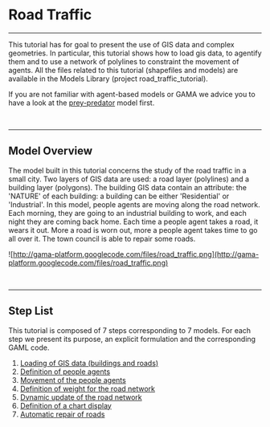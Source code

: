 # Road Traffic

---

This tutorial has for goal to present the use of GIS data and complex geometries. In particular, this tutorial shows how to load gis data, to agentify them and to use a network of polylines to constraint the movement of agents. All the files related to this tutorial (shapefiles and models) are available in the Models Library (project road\_traffic\_tutorial).

If you are not familiar with agent-based models or GAMA we advice you to have a look at the [prey-predator](Tutorial__PredatorPreyTutorial.md) model first.


<br />

---

## Model Overview
The model built in this tutorial concerns the study of the road traffic in a small city. Two layers of GIS data are used: a road layer (polylines) and a building layer (polygons). The building GIS data contain an attribute: the 'NATURE' of each building: a building can be either 'Residential' or 'Industrial'. In this model, people agents are moving along the road network. Each morning, they are going to an industrial building to work, and each night they are coming back home. Each time a people agent takes a road, it wears it out. More a road is worn out, more a people agent takes time to go all over it. The town council is able to repair some roads.

![http://gama-platform.googlecode.com/files/road_traffic.png](http://gama-platform.googlecode.com/files/road_traffic.png)

<br />

---

## Step List

This tutorial is composed of 7 steps corresponding to 7 models. For each step we present its purpose, an explicit formulation and the corresponding GAML code.

  1. [Loading of GIS data (buildings and roads)](Tutorial__RoadTraficModel_step1.md)
  1. [Definition of people agents](Tutorial__RoadTraficModel_step2.md)
  1. [Movement of the people agents](Tutorial__RoadTraficModel_step3.md)
  1. [Definition of weight for the road network](Tutorial__RoadTraficModel_step4.md)
  1. [Dynamic update of the road network](Tutorial__RoadTraficModel_step5.md)
  1. [Definition of a chart display](Tutorial__RoadTraficModel_step6.md)
  1. [Automatic repair of roads](Tutorial__RoadTraficModel_step7.md)